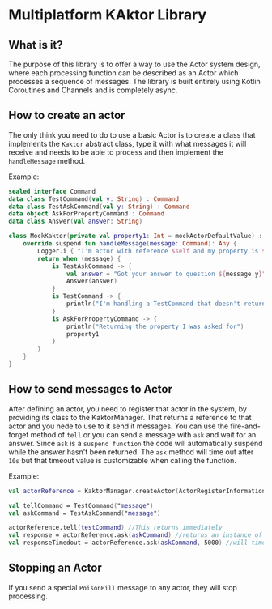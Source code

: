 # Multiplatform KAktor Library

## What is it?

The purpose of this library is to offer a way to use the Actor system design, where each processing function can be described as an Actor which processes a sequence of messages. The library is built entirely using Kotlin Coroutines and Channels and is completely async.

## How to create an actor

The only think you need to do to use a basic Actor is to create a class that implements the `Kaktor` abstract class,
type it with what messages it will receive and needs to be able to process and then implement the `handleMessage` method.

Example:

```kotlin
sealed interface Command
data class TestCommand(val y: String) : Command
data class TestAskCommand(val y: String) : Command
data object AskForPropertyCommand : Command
data class Answer(val answer: String)

class MockKaktor(private val property1: Int = mockActorDefaultValue) : Kaktor<Command>() {
    override suspend fun handleMessage(message: Command): Any {
        Logger.i { "I'm actor with reference $self and my property is $property1" }
        return when (message) {
            is TestAskCommand -> {
                val answer = "Got your answer to question ${message.y}"
                Answer(answer)
            }
            is TestCommand -> {
                println("I'm handling a TestCommand that doesn't return anything")
            }
            is AskForPropertyCommand -> {
                println("Returning the property I was asked for")
                property1
            }
        }
    }
}
```

## How to send messages to Actor

After defining an actor, you need to register that actor in the system, by providing its class to the KaktorManager.
That returns a reference to that actor and you nede to use to it send it messages. You can use the fire-and-forget method
of `tell` or you can send a message with `ask` and wait for an answer. Since `ask` is a `suspend function` the code will
automatically suspend while the answer hasn't been returned.
The `ask` method will time out after `10s` but that timeout value is customizable when calling the function.

Example:

```kotlin
val actorReference = KaktorManager.createActor(ActorRegisterInformation(actorClass = MockKaktor::class))

val tellCommand = TestCommand("message")
val askCommand = TestAskCommand("message")

actorReference.tell(testCommand) //This returns immediately
val response = actorReference.ask(askCommand) //returns an instance of Any that needs to be cast to the expected result
val responseTimedout = actorReference.ask(askCommand, 5000) //will time out after 5 seconds, returning null
```

## Stopping an Actor

If you send a special `PoisonPill` message to any actor, they will stop processing.